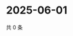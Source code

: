 # 2025-06-01

共 0 条

<!-- BEGIN ZHIHUQUESTIONS -->
<!-- 最后更新时间 Sun Jun 01 2025 06:10:16 GMT+0800 (China Standard Time) -->

<!-- END ZHIHUQUESTIONS -->
